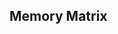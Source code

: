 ## **Memory Matrix**

<!--
1 start screen
2 Progress Bar above main field

hover btns svg color
#ababab disabled
#767676 active
#000000 hover

data-attributes 
data-атрибуты
позволяют добавить на элемент специальные кастомные значения, которые не должны обрабатываться браузером
data-custom_name="value"
dataset.custom_name - получение значения
https://www.sitepoint.com/how-why-use-html5-custom-data-attributes/
;(() => {
    const menuBtnRef = document.querySelector("[data-menu-button]")
    const mobileMenuRef = document.querySelector("[data-menu]")
    menuBtnRef.addEventListener("click", () => {
        const expanded = menuBtnRef.getAttribute("aria-expanded") === "true" || false
        menuBtnRef.classList.toggle("is-open")
        menuBtnRef.setAttribute("aria-expanded", !expanded)
        mobileMenuRef.classList.toggle("is-open")
    })
})()

button "start" display countdown and then 'go!'

style next btn (play again)
don't need icon arrow right - delete em all
next btn (disappear)

// UNDO
double click undo (toggle 'click')
enabled-disabled in settings

// Interface

Settings

// Settings
Difficulty: hard 400ms; medium 600ms; easy 800ms;
Cursor: anti-cheat;
color: random (default)

// Theme
default light, dark, cyber

// Size:
small 40x40 8 20
medium 50x50 10 25
large 60x60 12 20

// Client Storage:
localStorage.setItem('settings', JSON.stringify(object));
localStorage.clear();
save level
save theme
save quad color

// Alternative field:
random field rotate 90 (3x8 or 8x3)
object properties enable-disable and true-false
game.rotate: {enable, true}

// Extra levels
more than 20
enabled-disabled in settings

-->

<!-- DONE:
favicon
logo
-->
